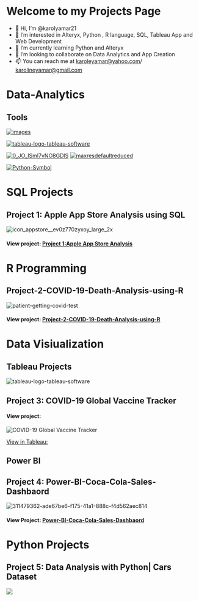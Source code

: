# Welcome to my Projects Page

- 👋 Hi, I’m @karolyamar21
- 👀 I’m interested in Alteryx, Python , R language, SQL, Tableau App and Web Development
- 🌱 I’m currently learning Python and Alteryx
- 💞️ I’m looking to collaborate on Data Analytics and App Creation
- 📫 You can reach me at karoleyamar@yahoo.com/ karolineyamar@gmail.com




# Data-Analytics

## Tools

[![images](https://github.com/karolyamar21/karolyamar21/assets/137465006/bbc2206b-3b42-4cca-b8c5-b707e92999a4)](https://github.com/karolyamar21#sql-projects)

[![tableau-logo-tableau-software](https://github.com/karolyamar21/karolyamar21/assets/137465006/2c2a4f91-1db7-4f1e-97b7-7f1d1f868bff)](https://public.tableau.com/app/profile/karoline.grace.yamar.de.la.torre/vizzes)

[![0_JO_ISml7vNO8GDlS](https://github.com/karolyamar21/Data-Analytics/assets/137465006/018d3c1d-7918-40e7-a0eb-50e533b5ded3)](https://github.com/karolyamar21/Project-2-COVID-19-Death-Analysis-using-R)
[![maxresdefaultreduced](https://github.com/karolyamar21/Data-Analytics/assets/137465006/3ef95298-5880-4e67-9ea9-4551322e4d59)](https://github.com/karolyamar21/Project-4-Power-BI-Coca-Cola-Sales-Dashbaord)

[![Python-Symbol](https://github.com/karolyamar21/Data-Analytics/assets/137465006/0c73e75f-caed-4820-bbc2-320d3d53e00b)](https://github.com/karolyamar21#python-projects)





# SQL Projects 

## Project 1: Apple App Store Analysis using SQL

![icon_appstore__ev0z770zyxoy_large_2x](https://github.com/karolyamar21/karolyamar21/assets/137465006/8e04d80e-6b1f-433d-8094-3d0e62e63e6c)


#### View project: [Project 1:Apple App Store Analysis](https://karolyamar21.github.io/Project-1-Apple-App-Store-Analysis-using-SQL/)


# R Programming

## Project-2-COVID-19-Death-Analysis-using-R

![patient-getting-covid-test](https://github.com/karolyamar21/Data-Analytics/assets/137465006/3bbe7166-47c0-42f1-a8e4-e061291f861b)


#### View project: [Project-2-COVID-19-Death-Analysis-using-R](https://github.com/karolyamar21/Project-2-COVID-19-Death-Analysis-using-R)



# Data Visiualization

## Tableau Projects

![tableau-logo-tableau-software](https://github.com/karolyamar21/karolyamar21/assets/137465006/9d80aaf1-8f0c-4c03-abe7-c3e3942a8e09)


## Project 3: COVID-19 Global Vaccine Tracker

#### View project: 


![COVID-19 Global Vaccine Tracker](https://github.com/karolyamar21/karolyamar21/assets/137465006/ec1dec76-9956-4a6c-acd7-852c1fea7eef)


[View in Tableau:](https://public.tableau.com/views/COVID-19GlobalVaccineTracker_17097404892030/COVID-19GlobalVaccineTracker?:language=en-US&:sid=&:display_count=n&:origin=viz_share_link)


## Power BI

## Project 4: Power-BI-Coca-Cola-Sales-Dashbaord
![311479362-ade67be6-f175-41a1-888c-f4d562aec814](https://github.com/karolyamar21/Data-Analytics/assets/137465006/af146b5b-191c-4b7e-9342-29ec66d71eb3)

#### View Project: [Power-BI-Coca-Cola-Sales-Dashbaord](https://github.com/karolyamar21/Project-4-Power-BI-Coca-Cola-Sales-Dashbaord?tab=readme-ov-file)

# Python Projects

## Project 5: Data Analysis with Python| Cars Dataset

![](https://www.freewebheaders.com/wp-content/gallery/cars/silver-porsche-car-on-purple-background-header.jpg)
